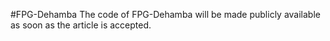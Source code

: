 #FPG-Dehamba
The code of FPG-Dehamba will be made publicly available as soon as the article is accepted.
